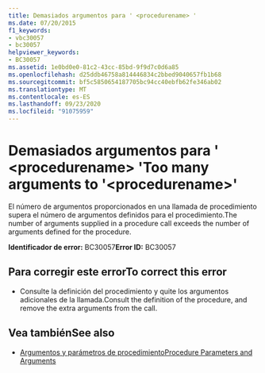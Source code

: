```yaml
---
title: Demasiados argumentos para ' <procedurename> '
ms.date: 07/20/2015
f1_keywords:
- vbc30057
- bc30057
helpviewer_keywords:
- BC30057
ms.assetid: 1e0bd0e0-81c2-43cc-85bd-9f9d7c0d6a85
ms.openlocfilehash: d25ddb46758a814446834c2bbed9040657fb1b68
ms.sourcegitcommit: bf5c5850654187705bc94cc40ebfb62fe346ab02
ms.translationtype: MT
ms.contentlocale: es-ES
ms.lasthandoff: 09/23/2020
ms.locfileid: "91075959"
---
```

# <a name="too-many-arguments-to-procedurename"></a><span data-ttu-id="00bec-102">Demasiados argumentos para ' \<procedurename> '</span><span class="sxs-lookup"><span data-stu-id="00bec-102">Too many arguments to '\<procedurename>'</span></span>

<span data-ttu-id="00bec-103">El número de argumentos proporcionados en una llamada de procedimiento supera el número de argumentos definidos para el procedimiento.</span><span class="sxs-lookup"><span data-stu-id="00bec-103">The number of arguments supplied in a procedure call exceeds the number of arguments defined for the procedure.</span></span>  
  
 <span data-ttu-id="00bec-104">**Identificador de error:** BC30057</span><span class="sxs-lookup"><span data-stu-id="00bec-104">**Error ID:** BC30057</span></span>  
  
## <a name="to-correct-this-error"></a><span data-ttu-id="00bec-105">Para corregir este error</span><span class="sxs-lookup"><span data-stu-id="00bec-105">To correct this error</span></span>  
  
- <span data-ttu-id="00bec-106">Consulte la definición del procedimiento y quite los argumentos adicionales de la llamada.</span><span class="sxs-lookup"><span data-stu-id="00bec-106">Consult the definition of the procedure, and remove the extra arguments from the call.</span></span>  
  
## <a name="see-also"></a><span data-ttu-id="00bec-107">Vea también</span><span class="sxs-lookup"><span data-stu-id="00bec-107">See also</span></span>

- [<span data-ttu-id="00bec-108">Argumentos y parámetros de procedimiento</span><span class="sxs-lookup"><span data-stu-id="00bec-108">Procedure Parameters and Arguments</span></span>](../programming-guide/language-features/procedures/procedure-parameters-and-arguments.md)
